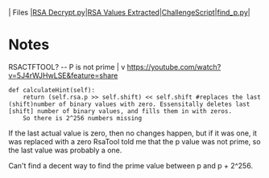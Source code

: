 | Files |[RSA Decrypt.py](RSA_Decrypt.py)|[RSA Values Extracted](RSA_Values_Extracted.txt)|[ChallengeScript](server.py)|[find_p.py](find_p.py)|

# Notes
RSACTFTOOL? -- P is not prime
					|
					v
https://youtube.com/watch?v=5J4rWJHwLSE&feature=share
```
def calculateHint(self):
	return (self.rsa.p >> self.shift) << self.shift #replaces the last (shift)number of binary values with zero. Essensitally deletes last [shift] number of binary values, and fills them in with zeros.
    So there is 2^256 numbers missing

```
If the last actual value is zero, then no changes happen, but if it was one, it was replaced with a zero
RsaTool told me that the p value was not prime, so the last value was probably a one. 

Can't find a decent way to find the prime value between p and p + 2^256.
